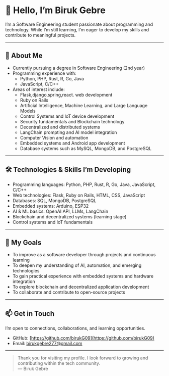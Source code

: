 # 👋 Hello, I’m Biruk Gebre

I’m a Software Engineering student passionate about programming and technology. While I’m still learning, I’m eager to develop my skills and contribute to meaningful projects.

---

## 🌱 About Me

- Currently pursuing a degree in Software Engineering (2nd year)  
- Programming experience with:
  - Python, PHP, Rust, R, Go, Java  
  - JavaScript, C/C++  
- Areas of interest include:
  - Flask,django,spring,react. web development  
  - Ruby on Rails  
  - Artificial Intelligence, Machine Learning, and Large Language Models  
  - Control Systems and IoT device development  
  - Security fundamentals and Blockchain technology  
  - Decentralized and distributed systems  
  - LangChain prompting and AI model integration  
  - Computer Vision and automation  
  - Embedded systems and Android app development  
  - Database systems such as  MySQL, MongoDB, and PostgreSQL  

---

## 🛠️ Technologies & Skills I’m Developing

- Programming languages: Python, PHP, Rust, R, Go, Java, JavaScript, C/C++  
- Web technologies: Flask, Ruby on Rails, HTML, CSS, JavaScript  
- Databases: SQL, MongoDB, PostgreSQL  
- Embedded systems: Arduino, ESP32  
- AI & ML basics: OpenAI API, LLMs, LangChain  
- Blockchain and decentralized systems (learning stage)  
- Control systems and IoT fundamentals  

---

## 🎯 My Goals

- To improve as a software developer through projects and continuous learning  
- To deepen my understanding of AI, automation, and emerging technologies  
- To gain practical experience with embedded systems and hardware integration  
- To explore blockchain and decentralized application development  
- To collaborate and contribute to open-source projects  

---

## 📫 Get in Touch

I’m open to connections, collaborations, and learning opportunities.  
- GitHub: [https://github.com/birukG09](https://github.com/birukG09)  
- Email: birukgebre277@gmail.com

---

> Thank you for visiting my profile. I look forward to growing and contributing within the tech community.  
> — Biruk Gebre


<!---
birukG09/birukG09 is a ✨ special ✨ repository because its `README.md` (this file) appears on your GitHub profile.
You can click the Preview link to take a look at your changes.
--->
